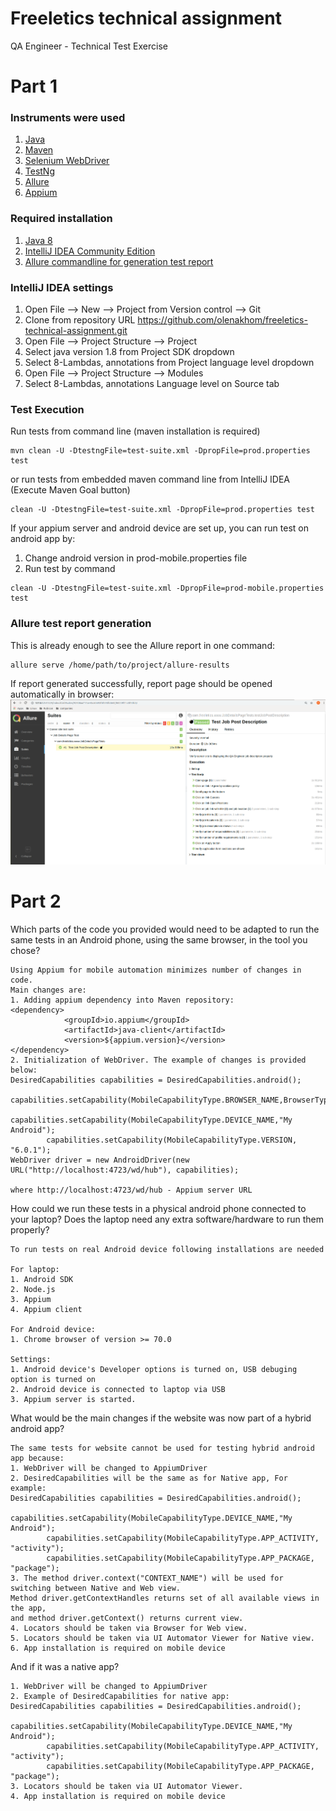 # Freeletics technical assignment
QA Engineer - Technical Test Exercise

# Part 1

### Instruments were used
1. [Java](https://www.oracle.com/java/)
2. [Maven](https://maven.apache.org/)
3. [Selenium WebDriver](https://www.seleniumhq.org/projects/webdriver/)
4. [TestNg](https://testng.org)
5. [Allure](http://allure.qatools.ru/)
6. [Appium](http://appium.io/)

### Required installation
1. [Java 8](https://www.oracle.com/technetwork/java/javase/downloads/jdk8-downloads-2133151.html)
2. [IntelliJ IDEA Community Edition](https://www.jetbrains.com/idea/download)
3. [Allure commandline for generation test report](https://docs.qameta.io/allure/#_installing_a_commandline)

### IntelliJ IDEA settings
1. Open File --> New --> Project from Version control --> Git
2. Clone from repository URL https://github.com/olenakhom/freeletics-technical-assignment.git
3. Open File --> Project Structure --> Project
4. Select java version 1.8 from Project SDK dropdown
5. Select 8-Lambdas, annotations from Project language level dropdown
6. Open File --> Project Structure --> Modules
7. Select 8-Lambdas, annotations Language level on Source tab


### Test Execution
Run tests from command line (maven installation is required)
```
mvn clean -U -DtestngFile=test-suite.xml -DpropFile=prod.properties test
```
or
run tests from embedded maven command line from IntelliJ IDEA (Execute Maven Goal button)
```
clean -U -DtestngFile=test-suite.xml -DpropFile=prod.properties test
```
If your appium server and android device are set up, you can run test on android app by:
1. Change android version in prod-mobile.properties file
2. Run test by command
```
clean -U -DtestngFile=test-suite.xml -DpropFile=prod-mobile.properties test
```

### Allure test report generation
This is already enough to see the Allure report in one command:
```
allure serve /home/path/to/project/allure-results
```
If report generated successfully, report page should be opened automatically in browser:
![Allure Report](src/test/resources/allure_report.png?raw=true "Allure Report Example")

# Part 2

Which parts of the code you provided would need to be adapted to run the same
tests in an Android phone, using the same browser, in the tool you chose?
```
Using Appium for mobile automation minimizes number of changes in code. 
Main changes are:
1. Adding appium dependency into Maven repository:
<dependency>
            <groupId>io.appium</groupId>
            <artifactId>java-client</artifactId>
            <version>${appium.version}</version>
</dependency>
2. Initialization of WebDriver. The example of changes is provided below:
DesiredCapabilities capabilities = DesiredCapabilities.android();
        capabilities.setCapability(MobileCapabilityType.BROWSER_NAME,BrowserType.CHROME);
        capabilities.setCapability(MobileCapabilityType.DEVICE_NAME,"My Android");
        capabilities.setCapability(MobileCapabilityType.VERSION, "6.0.1");
WebDriver driver = new AndroidDriver(new URL("http://localhost:4723/wd/hub"), capabilities); 

where http://localhost:4723/wd/hub - Appium server URL
```
How could we run these tests in a physical android phone connected to your laptop?
Does the laptop need any extra software/hardware to run them properly?
```
To run tests on real Android device following installations are needed 

For laptop:
1. Android SDK
2. Node.js
3. Appium
4. Appium client 

For Android device:
1. Chrome browser of version >= 70.0

Settings:
1. Android device's Developer options is turned on, USB debuging option is turned on
2. Android device is connected to laptop via USB
3. Appium server is started.
```
What would be the main changes if the website was now part of a hybrid android
app?
```
The same tests for website cannot be used for testing hybrid android app because:
1. WebDriver will be changed to AppiumDriver
2. DesiredCapabilities will be the same as for Native app, For example:
DesiredCapabilities capabilities = DesiredCapabilities.android();
        capabilities.setCapability(MobileCapabilityType.DEVICE_NAME,"My Android");
        capabilities.setCapability(MobileCapabilityType.APP_ACTIVITY, "activity");
        capabilities.setCapability(MobileCapabilityType.APP_PACKAGE, "package");
3. The method driver.context("CONTEXT_NAME") will be used for switching between Native and Web view. 
Method driver.getContextHandles returns set of all available views in the app, 
and method driver.getContext() returns current view.
4. Locators should be taken via Browser for Web view.
5. Locators should be taken via UI Automator Viewer for Native view.
6. App installation is required on mobile device 
```
And if it was a native app?
```
1. WebDriver will be changed to AppiumDriver
2. Example of DesiredCapabilities for native app:
DesiredCapabilities capabilities = DesiredCapabilities.android();
        capabilities.setCapability(MobileCapabilityType.DEVICE_NAME,"My Android");
        capabilities.setCapability(MobileCapabilityType.APP_ACTIVITY, "activity");
        capabilities.setCapability(MobileCapabilityType.APP_PACKAGE, "package");
3. Locators should be taken via UI Automator Viewer.
4. App installation is required on mobile device
```
